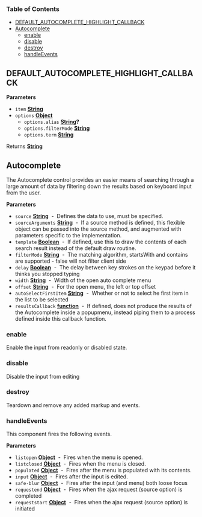 <!-- Generated by documentation.js. Update this documentation by updating the source code. -->

### Table of Contents

-   [DEFAULT_AUTOCOMPLETE_HIGHLIGHT_CALLBACK](#default_autocomplete_highlight_callback)
-   [Autocomplete](#autocomplete)
    -   [enable](#enable)
    -   [disable](#disable)
    -   [destroy](#destroy)
    -   [handleEvents](#handleevents)

## DEFAULT_AUTOCOMPLETE_HIGHLIGHT_CALLBACK

**Parameters**

-   `item` **[String](https://developer.mozilla.org/docs/Web/JavaScript/Reference/Global_Objects/String)** 
-   `options` **[Object](https://developer.mozilla.org/docs/Web/JavaScript/Reference/Global_Objects/Object)** 
    -   `options.alias` **[String](https://developer.mozilla.org/docs/Web/JavaScript/Reference/Global_Objects/String)?** 
    -   `options.filterMode` **[String](https://developer.mozilla.org/docs/Web/JavaScript/Reference/Global_Objects/String)** 
    -   `options.term` **[String](https://developer.mozilla.org/docs/Web/JavaScript/Reference/Global_Objects/String)** 

Returns **[String](https://developer.mozilla.org/docs/Web/JavaScript/Reference/Global_Objects/String)** 

## Autocomplete

The Autocomplete control provides an easier means of searching through a large amount of data by filtering down the results based on keyboard input from the user.

**Parameters**

-   `source` **[String](https://developer.mozilla.org/docs/Web/JavaScript/Reference/Global_Objects/String)**  -  Defines the data to use, must be specified.
-   `sourceArguments` **[String](https://developer.mozilla.org/docs/Web/JavaScript/Reference/Global_Objects/String)**  -  If a source method is defined, this flexible object can be passed into the source method, and augmented with parameters specific to the implementation.
-   `template` **[Boolean](https://developer.mozilla.org/docs/Web/JavaScript/Reference/Global_Objects/Boolean)**  -  If defined, use this to draw the contents of each search result instead of the default draw routine.
-   `filterMode` **[String](https://developer.mozilla.org/docs/Web/JavaScript/Reference/Global_Objects/String)**  -  The matching algorithm, startsWith and contains are supported - false will not filter client side
-   `delay` **[Boolean](https://developer.mozilla.org/docs/Web/JavaScript/Reference/Global_Objects/Boolean)**  -  The delay between key strokes on the keypad before it thinks you stopped typing
-   `width` **[String](https://developer.mozilla.org/docs/Web/JavaScript/Reference/Global_Objects/String)**  -  Width of the open auto complete menu
-   `offset` **[String](https://developer.mozilla.org/docs/Web/JavaScript/Reference/Global_Objects/String)**  -  For the open menu, the left or top offset
-   `autoSelectFirstItem` **[String](https://developer.mozilla.org/docs/Web/JavaScript/Reference/Global_Objects/String)**  -  Whether or not to select he first item in the list to be selected
-   `resultsCallback` **[function](https://developer.mozilla.org/docs/Web/JavaScript/Reference/Statements/function)**  -  If defined, does not produce the results of the Autocomplete inside a popupmenu, instead piping them to a process defined inside this callback function.

### enable

Enable the input from readonly or disabled state.

### disable

Disable the input from editing

### destroy

Teardown and remove any added markup and events.

### handleEvents

This component fires the following events.

**Parameters**

-   `listopen` **[Object](https://developer.mozilla.org/docs/Web/JavaScript/Reference/Global_Objects/Object)**  -  Fires when the menu is opened.
-   `listclosed` **[Object](https://developer.mozilla.org/docs/Web/JavaScript/Reference/Global_Objects/Object)**  -  Fires when the menu is closed.
-   `populated` **[Object](https://developer.mozilla.org/docs/Web/JavaScript/Reference/Global_Objects/Object)**  -  Fires after the menu is populated with its contents.
-   `input` **[Object](https://developer.mozilla.org/docs/Web/JavaScript/Reference/Global_Objects/Object)**  -  Fires after the input is edited.
-   `safe-blur` **[Object](https://developer.mozilla.org/docs/Web/JavaScript/Reference/Global_Objects/Object)**  -  Fires after the input (and menu) both loose focus
-   `requestend` **[Object](https://developer.mozilla.org/docs/Web/JavaScript/Reference/Global_Objects/Object)**  -  Fires when the ajax request (source option) is completed
-   `requeststart` **[Object](https://developer.mozilla.org/docs/Web/JavaScript/Reference/Global_Objects/Object)**  -  Fires when the ajax request (source option) is initiated
